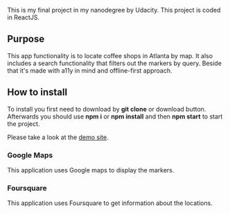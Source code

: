 

This is my final project in my nanodegree by Udacity. This project is coded in ReactJS.

## Purpose

This app functionality is to locate coffee shops in Atlanta by map. It also includes a search functionality that filters out the markers by query. Beside that it's made with a11y in mind and offline-first approach.

## How to install

To install you first need to download by **git clone** or download button. Afterwards you should use **npm i** or **npm install** and then **npm start** to start the project.

Please take a look at the [demo site](https://matildevoldsen.github.io/Neighborhood-Map-React-/).

### Google Maps

This application uses Google maps to display the markers.

### Foursquare

This application uses Foursquare to get information about the locations.
